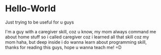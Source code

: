 # Hello-World
Just trying to be useful for u guys

I'm a guy with a caregiver skill, coz u know, my mom always command me about home stuff so i called caregiver coz i learned all that skill coz my mom haha, but deep inside i do wanna learn about programming skill, thanks for reading this guys, hope u wanna teach me! =D

